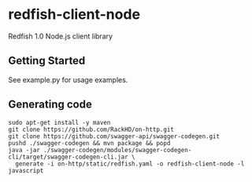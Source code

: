 # redfish-client-node
Redfish 1.0 Node.js client library 

## Getting Started
See example.py for usage examples.

## Generating code
```
sudo apt-get install -y maven
git clone https://github.com/RackHD/on-http.git
git clone https://github.com/swagger-api/swagger-codegen.git
pushd ./swagger-codegen && mvn package && popd
java -jar ./swagger-codegen/modules/swagger-codegen-cli/target/swagger-codegen-cli.jar \
  generate -i on-http/static/redfish.yaml -o redfish-client-node -l javascript
```
